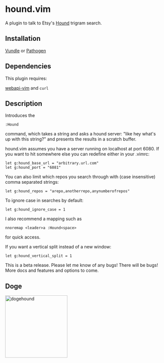 hound.vim
=========

A plugin to talk to Etsy's [Hound](https://github.com/etsy/Hound) trigram search.

Installation
-------------
[Vundle](https://github.com/gmarik/Vundle.vim) or [Pathogen](https://github.com/tpope/vim-pathogen)

Dependencies
-------------
This plugin requires:

[webapi-vim](https://github.com/mattn/webapi-vim) and `curl`

Description
-------------

Introduces the

```
:Hound
```

command, which takes a string and asks a hound server: "like hey what's up with this string?" and presents the results in a scratch buffer.

hound.vim assumes you have a server running on localhost at port 6080. If you want to hit somewhere else you can redefine either in your .vimrc:

```vimscript
let g:hound_base_url = "arbitrary.url.com"
let g:hound_port = "6081"
```
You can also limit which repos you search through with (case insensitive) comma separated strings:

```vimscript
let g:hound_repos = "arepo,anotherrepo,anynumberofrepos"
```
To ignore case in searches by default:

```vimscript
let g:hound_ignore_case = 1
```

I also recommend a mapping such as

```vimscript
nnoremap <leader>a :Hound<space>
```
for quick access.

If you want a vertical split instead of a new window:
```vimscript
let g:hound_vertical_split = 1
```

This is a beta release. Please let me know of any bugs! There will be bugs! More docs and features and options to come.

Doge
------
<img src="https://i.imgflip.com/hoo6z.jpg" alt="dogehound" style="width: 200px;"/>
